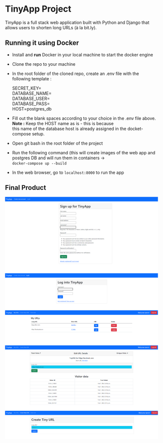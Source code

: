 # TinyApp Project

TinyApp is a full stack web application built with Python and Django that allows users to shorten long URLs (à la bit.ly).

## Running it using Docker

- Install and **run** Docker in your local machine to start the docker engine
- Clone the repo to your machine
- In the root folder of the cloned repo, create an .env file with the following template :
  
  SECRET_KEY= <br/>
  DATABASE_NAME= <br/>
  DATABASE_USER= <br/>
  DATABASE_PASS= <br/>
  HOST=postgres_db

- Fill out the blank spaces according to your choice in the .env file above. **Note :** Keep the HOST name as is - this is because <br/>
  this name of the database host is already assigned in the docket-compose setup.
- Open git bash in the root folder of the project
- Run the following command (this will create images of the web app and postgres DB and will run them in containers -> <br/>
  `docker-compose up --build`
- In the web browser, go to `localhost:8000` to run the app

## Final Product

!["Register page"](https://github.com/tan629/url_shortener/blob/main/docs/REGISTER.png)
!["Login page"](https://github.com/tan629/url_shortener/blob/main/docs/LOGIN_PAGE.png)
!["Home page displaying short URLs"](https://github.com/tan629/url_shortener/blob/main/docs/URLS.png)
!["Edit URL page"](https://github.com/tan629/url_shortener/blob/main/docs/VISITOR_DATA.png)
!["Create Short URL page"](https://github.com/tan629/url_shortener/blob/main/docs/CREATE_URL.png)



